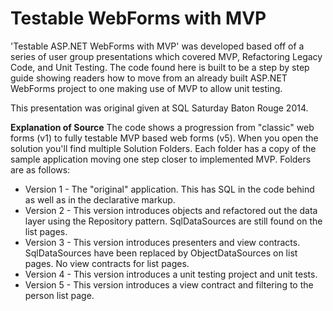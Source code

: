 # Testable WebForms with MVP

'Testable ASP.NET WebForms with MVP' was developed based off of a series of user group presentations which covered MVP, Refactoring Legacy Code, and Unit Testing. The code found here is built to be a step by step guide showing readers how to move from an already built ASP.NET WebForms project to one making use of MVP to allow unit testing. 

This presentation was original given at SQL Saturday Baton Rouge 2014.

**Explanation of Source**
The code shows a progression from "classic" web forms (v1) to fully testable MVP based web forms (v5). When you open the solution you'll find multiple Solution Folders. Each folder has a copy of the sample application moving one step closer to implemented MVP. Folders are as follows:

 - Version 1 - The "original" application. This has SQL in the code behind as well as in the declarative markup. 
 - Version 2 - This version introduces objects and refactored out the data layer using the Repository pattern. SqlDataSources are still found on the list pages. 
 - Version 3 - This version introduces presenters and view contracts. SqlDataSources have been replaced by ObjectDataSources on list pages. No view contracts for list pages. 
 - Version 4 - This version introduces a unit testing project and unit tests. 
 - Version 5 - This version introduces a view contract and filtering to the person list page. 
